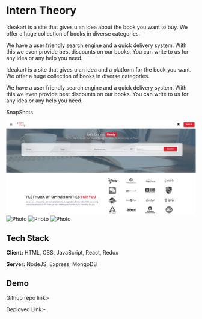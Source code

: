 # Intern Theory

Ideakart is a site that gives u an idea about the book you want to buy. We offer a huge collection of books in diverse categories.

We have a user friendly search engine and a quick delivery system. With this we even provide best discounts on our books. You can write to us for any idea or any help you need.

Ideakart is a site that gives u an idea and a platform for the book you want. We offer a huge collection of books in diverse categories.

We have a user friendly search engine and a quick delivery system. With this we even provide best discounts on our books. You can write to us for any idea or any help you need.


SnapShots

![Photo](https://github.com/roshanarikar/InternTheory-Clone/blob/main/src/Components/images/Readme/S1.png?raw=true)
![Photo](https://github.com/roshanarikar/IdeaCartClone/blob/main/cloneIdeaCart/my-app/src/components/Readme%20data/snap2.png?raw=true)
![Photo](https://github.com/roshanarikar/IdeaCartClone/blob/main/cloneIdeaCart/my-app/src/components/Readme%20data/snap3.png?raw=true)
![Photo](https://github.com/roshanarikar/IdeaCartClone/blob/main/cloneIdeaCart/my-app/src/components/Readme%20data/snap4.png?raw=true)



## Tech Stack

**Client:** HTML, CSS, JavaScript, React, Redux

**Server:** NodeJS, Express, MongoDB


## Demo

Github repo link:-  

Deployed Link:-   